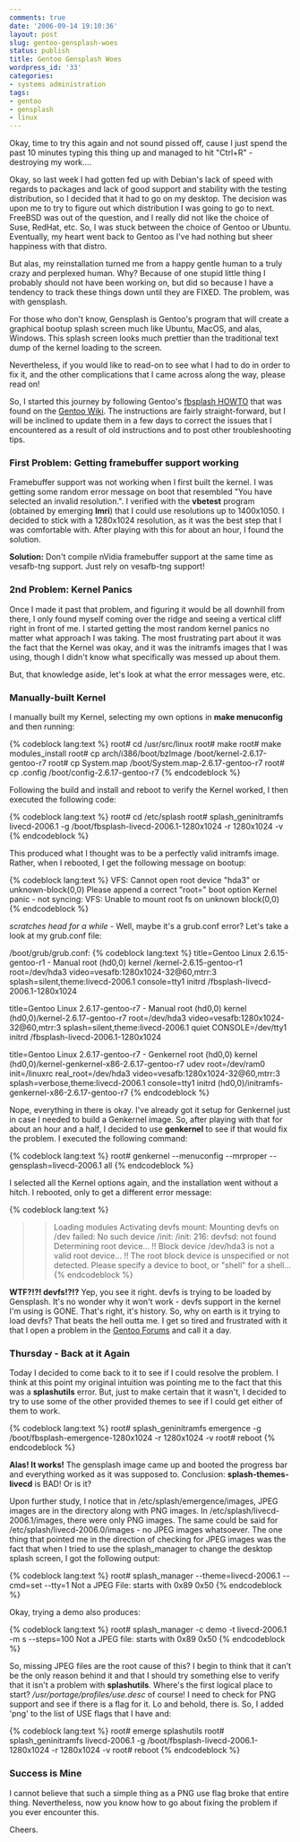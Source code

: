 ```yaml
---
comments: true
date: '2006-09-14 19:10:36'
layout: post
slug: gentoo-gensplash-woes
status: publish
title: Gentoo Gensplash Woes
wordpress_id: '33'
categories:
- systems administration
tags:
- gentoo
- gensplash
- linux
---
```


Okay, time to try this again and not sound pissed off, cause I just spend the past 10 minutes typing this thing up and managed to hit "Ctrl+R" - destroying my work....

Okay, so last week I had gotten fed up with Debian's lack of speed with regards to packages and lack of good support and stability with the testing distribution, so I decided that it had to go on my desktop. The decision was upon me to try to figure out which distribution I was going to go to next. FreeBSD was out of the question, and I really did not like the choice of Suse, RedHat, etc. So, I was stuck between the choice of Gentoo or Ubuntu. Eventually, my heart went back to Gentoo as I've had nothing but sheer happiness with that distro.

But alas, my reinstallation turned me from a happy gentle human to a truly crazy and perplexed human. Why? Because of one stupid little thing I probably should not have been working on, but did so because I have a tendency to track these things down until they are FIXED. The problem, was with gensplash.

For those who don't know, Gensplash is Gentoo's program that will create a graphical bootup splash screen much like Ubuntu, MacOS, and alas, Windows. This splash screen looks much prettier than the traditional text dump of the kernel loading to the screen.

Nevertheless, if you would like to read-on to see what I had to do in order to fix it, and the other complications that I came across along the way, please read on!

<!--more-->
So, I started this journey by following Gentoo's <a href="http://gentoo-wiki.com/HOWTO_fbsplash" target="new">fbsplash HOWTO</a> that was found on the <a href="http://gentoo-wiki.com" target="new">Gentoo Wiki</a>. The instructions are fairly straight-forward, but I will be inclined to update them in a few days to correct the issues that I encountered as a result of old instructions and to post other troubleshooting tips.

<h3>First Problem: Getting framebuffer support working</h3>
Framebuffer support was not working when I first built the kernel. I was getting some random error message on boot that resembled "You have selected an invalid resolution.". I verified with the <strong>vbetest</strong> program (obtained by emerging <strong>lmri</strong>) that I could use resolutions up to 1400x1050. I decided to stick with a 1280x1024 resolution, as it was the best step that I was comfortable with. After playing with this for about an hour, I found the solution. 

<strong>Solution:</strong> Don't compile nVidia framebuffer support at the same time as vesafb-tng support. Just rely on vesafb-tng support!

<h3>2nd Problem: Kernel Panics</h3>
Once I made it past that problem, and figuring it would be all downhill from there, I only found myself coming over the ridge and seeing a vertical cliff right in front of me. I started getting the most random kernel panics no matter what approach I was taking. The most frustrating part about it was the fact that the Kernel was okay, and it was the initramfs images that I was using, though I didn't know what specifically was messed up about them.

But, that knowledge aside, let's look at what the error messages were, etc. 

<h3>Manually-built Kernel</h3>
I manually built my Kernel, selecting my own options in <strong>make menuconfig</strong> and then running:

{% codeblock lang:text %}
root# cd /usr/src/linux
root# make
root# make modules_install
root# cp arch/i386/boot/bzImage /boot/kernel-2.6.17-gentoo-r7
root# cp System.map /boot/System.map-2.6.17-gentoo-r7
root# cp .config /boot/config-2.6.17-gentoo-r7
{% endcodeblock %}

Following the build and install and reboot to verify the Kernel worked, I then executed the following code:

{% codeblock lang:text %}
root# cd /etc/splash
root# splash_geninitramfs livecd-2006.1 -g /boot/fbsplash-livecd-2006.1-1280x1024 -r 1280x1024 -v
{% endcodeblock %}

This produced what I thought was to be a perfectly valid initramfs image. Rather, when I rebooted, I get the following message on bootup:

{% codeblock lang:text %}
VFS: Cannot open root device "hda3" or unknown-block(0,0)
Please append a correct "root=" boot option
Kernel panic - not syncing: VFS: Unable to mount root fs on unknown block(0,0)
{% endcodeblock %}

*scratches head for a while* - Well, maybe it's a grub.conf error? Let's take a look at my grub.conf file:

/boot/grub/grub.conf:
{% codeblock lang:text %}
title=Gentoo Linux 2.6.15-gentoo-r1 - Manual
root (hd0,0)
kernel /kernel-2.6.15-gentoo-r1 root=/dev/hda3 video=vesafb:1280x1024-32@60,mtrr:3 splash=silent,theme:livecd-2006.1 console=tty1
initrd /fbsplash-livecd-2006.1-1280x1024

title=Gentoo Linux 2.6.17-gentoo-r7 - Manual
root (hd0,0)
kernel (hd0,0)/kernel-2.6.17-gentoo-r7 root=/dev/hda3 video=vesafb:1280x1024-32@60,mtrr:3 splash=silent,theme:livecd-2006.1 quiet CONSOLE=/dev/tty1
initrd /fbsplash-livecd-2006.1-1280x1024

title=Gentoo Linux 2.6.17-gentoo-r7 - Genkernel
root (hd0,0)
kernel (hd0,0)/kernel-genkernel-x86-2.6.17-gentoo-r7 udev root=/dev/ram0 init=/linuxrc real_root=/dev/hda3 video=vesafb:1280x1024-32@60,mtrr:3 splash=verbose,theme:livecd-2006.1 console=tty1
initrd (hd0,0)/initramfs-genkernel-x86-2.6.17-gentoo-r7 
{% endcodeblock %}

Nope, everything in there is okay. I've already got it setup for Genkernel just in case I needed to build a Genkernel image. So, after playing with that for about an hour and a half, I decided to use <strong>genkernel</strong> to see if that would fix the problem. I executed the following command:

{% codeblock lang:text %}
root# genkernel --menuconfig --mrproper --gensplash=livecd-2006.1 all
{% endcodeblock %}

I selected all the Kernel options again, and the installation went without a hitch. I rebooted, only to get a different error message:

{% codeblock lang:text %}
>> Loading modules
>> Activating devfs
mount: Mounting devfs on /dev failed: No such device
/init: /init: 216: devfsd: not found
>> Determining root device...
!! Block device /dev/hda3 is not a valid root device...
!! The root block device is unspecified or not detected.
   Please specify a device to boot, or "shell" for a shell...
{% endcodeblock %}

<strong>WTF?!?! devfs!?!?</strong> Yep, you see it right. devfs is trying to be loaded by Gensplash. It's no wonder why it won't work - devfs support in the kernel I'm using is GONE. That's right, it's history. So, why on earth is it trying to load devfs? That beats the hell outta me. I get so tired and frustrated with it that I open a problem in the <a href="http://forums.gentoo.org/viewtopic-t-496845-start-0-postdays-0-postorder-asc-highlight-.html" target="new">Gentoo Forums</a> and call it a day. 

<h3>Thursday - Back at it Again</h3>
Today I decided to come back to it to see if I could resolve the problem. I think at this point my original intuition was pointing me to the fact that this was a <strong>splashutils</strong> error. But, just to make certain that it wasn't, I decided to try to use some of the other provided themes to see if I could get either of them to work.

{% codeblock lang:text %}
root# splash_geninitramfs emergence -g /boot/fbsplash-emergence-1280x1024 -r 1280x1024 -v
root# reboot
{% endcodeblock %}

<strong>Alas! It works!</strong> The gensplash image came up and booted the progress bar and everything worked as it was supposed to. Conclusion: <strong>splash-themes-livecd</strong> is BAD! Or is it?

Upon further study, I notice that in /etc/splash/emergence/images, JPEG images are in the directory along with PNG images. In /etc/splash/livecd-2006.1/images, there were only PNG images. The same could be said for /etc/splash/livecd-2006.0/images - no JPEG images whatsoever. The one thing that pointed me in the direction of checking for JPEG images was the fact that when I tried to use the splash_manager to change the desktop splash screen, I got the following output:

{% codeblock lang:text %}
root# splash_manager --theme=livecd-2006.1 --cmd=set --tty=1
Not a JPEG File: starts with 0x89 0x50
{% endcodeblock %}

Okay, trying a demo also produces:

{% codeblock lang:text %}
root# splash_manager -c demo -t livecd-2006.1 -m s --steps=100
Not a JPEG file: starts with 0x89 0x50 
{% endcodeblock %}

So, missing JPEG files are the root cause of this? I begin to think that it can't be the only reason behind it and that I should try something else to verify that it isn't a problem with <strong>splashutils</strong>. Where's the first logical place to start? <em>/usr/portage/profiles/use.desc</em> of course! I need to check for PNG support and see if there is a flag for it. Lo and behold, there is. So, I added 'png' to the list of USE flags that I have and:

{% codeblock lang:text %}
root# emerge splashutils
root# splash_geninitramfs livecd-2006.1 -g /boot/fbsplash-livecd-2006.1-1280x1024 -r 1280x1024 -v
root# reboot
{% endcodeblock %}

<h3>Success is Mine</h3>
I cannot believe that such a simple thing as a PNG use flag broke that entire thing. Nevertheless, now you know how to go about fixing the problem if you ever encounter this. 

Cheers.

